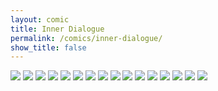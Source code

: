 ```yaml
---
layout: comic
title: Inner Dialogue
permalink: /comics/inner-dialogue/
show_title: false
---
```



<img src="http://i.imgur.com/ZnOnW8L.jpg" />
<img src="http://i.imgur.com/bZlqUGK.jpg" />
<img src="http://i.imgur.com/Zhlf0Fb.jpg" />
<img src="http://i.imgur.com/o7ddCJX.jpg" />
<img src="http://i.imgur.com/EHL1RVk.jpg" />
<img src="http://i.imgur.com/mRkqs2m.jpg" />
<img src="http://i.imgur.com/E87GJ0k.jpg" />
<img src="http://i.imgur.com/oqIHugu.jpg" />
<img src="http://i.imgur.com/XCy20R3.jpg" />
<img src="http://i.imgur.com/FKSBjn7.jpg" />
<img src="http://i.imgur.com/489Us7t.jpg" />
<img src="http://i.imgur.com/VWaB853.jpg" />
<img src="http://i.imgur.com/v3QeelL.jpg" />
<img src="http://i.imgur.com/2X8a2aS.jpg" />
<img src="http://i.imgur.com/PRHWVXg.jpg" />
<img src="http://i.imgur.com/HkcEBGX.jpg" />